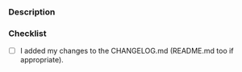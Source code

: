 ### Description
<!--- Describe your changes. Can be a fix, a change or a feature... -->

### Checklist
- [ ] I added my changes to the CHANGELOG.md (README.md too if appropriate).